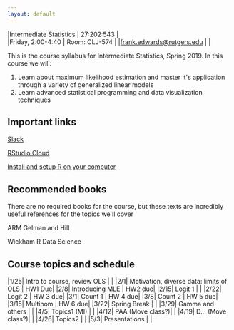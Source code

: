 ```yaml
---
layout: default
---
```


|Intermediate Statistics   | 27:202:543  |  
|Friday, 2:00-4:40   | Room: CLJ-574  |
|frank.edwards@rutgers.edu | |


This is the course syllabus for Intermediate Statistics, Spring 2019. In this course we will:

1. Learn about maximum likelihood estimation and master it's application through a variety of generalized linear models
2. Learn advanced statistical programming and data visualization techniques

## Important links

[Slack](https://ru-intermed-stats.slack.com)

[RStudio Cloud](https://rstudio.cloud/)

[Install and setup R on your computer](/docs/install.md)

## Recommended books

There are no required books for the course, but these texts are incredibly useful references for the topics we'll cover

ARM Gelman and Hill

Wickham R Data Science

## Course topics and schedule

|1/25| Intro to course, review OLS | |
|2/1| Motivation, diverse data: limits of OLS | HW1 Due|
|2/8| Introducing MLE | HW2 due|
|2/15| Logit 1 | |
|2/22| Logit 2 | HW 3 due|
|3/1| Count 1 | HW 4 due|
|3/8| Count 2 | HW 5 due|
|3/15| Multinom | HW 6 due|
|3/22| Spring Break | |
|3/29| Gamma and others | |
|4/5| Topics1 (MI) | |
|4/12| PAA (Move class?)| |
|4/19| D... (Move class?)| |
|4/26| Topics2 | |
|5/3| Presentations | |


